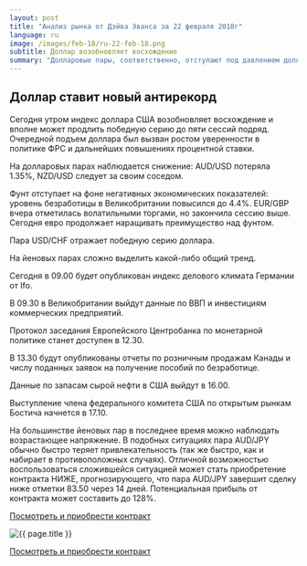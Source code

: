 ```yaml
---
layout: post
title: "Анализ рынка от Дэйва Эванса за 22 февраля 2018г"
language: ru
image: /images/feb-18/ru-22-feb-18.png
subtitle: Доллар возобновляет восхождение
summary: "Долларовые пары, соответственно, отступают под давлением доллара. Значительное сопротивление можно наблюдать лишь в парах с австралийцем и новозеландцем"
---
```

##  Доллар ставит новый антирекорд

Сегодня утром индекс доллара США возобновляет восхождение и вполне может продлить победную серию до пяти сессий подряд. Очередной подъем доллара был вызван ростом уверенности в политике ФРС и дальнейших повышениях процентной ставки.

На долларовых парах наблюдается снижение: AUD/USD потеряла 1.35%, NZD/USD следует за своим соседом.

Фунт отступает на фоне негативных экономических показателей: уровень безработицы в Великобритании повысился до 4.4%. EUR/GBP вчера отметилась волатильными торгами, но закончила сессию выше. Сегодня евро продолжает наращивать преимущество над фунтом.

Пара USD/CHF отражает победную серию доллара.

На йеновых парах сложно выделить какой-либо общий тренд.
 
 
Сегодня в 09.00 будет опубликован индекс делового климата Германии от Ifo.

В 09.30 в Великобритании выйдут данные по ВВП и инвестициям коммерческих предприятий.

Протокол заседания Европейского Центробанка по монетарной политике станет доступен в 12.30.

В 13.30 будут опубликованы отчеты по розничным продажам Канады и числу поданных заявок на получение пособий по безработице.

Данные по запасам сырой нефти в США выйдут в 16.00.

Выступление члена федерального комитета США по открытым рынкам Бостича начнется в 17.10.
 
 
На большинстве йеновых пар в последнее время можно наблюдать возрастающее напряжение. В подобных ситуациях пара AUD/JPY обычно быстро теряет привлекательность (так же быстро, как и набирает в противоположных случаях).
Отличной возможностью воспользоваться сложившейся ситуацией может стать приобретение контракта НИЖЕ, прогнозирующего, что пара AUD/JPY завершит сделку ниже отметки 83.50 через 14 дней. Потенциальная прибыль от контракта может составить до 128%.

<a href="http://record.binary.com/_bivVDfg8lHux76XffYA0JmNd7ZgqdRLk/1/market=forex&underlying=frxAUDJPY&formname=higherlower&duration_amount=14&duration_units=d&amount=10&amount_type=payout&expiry_type=duration&barrier=83.50&s=1&t=AGAo0wZxiuWVUSIZnKLQvZ0co5lt24DG" target="_blank">Посмотреть и приобрести контракт</a>

<img src="{{ site.url }}/images/feb-18/ru-22-feb-18.png" alt="{{ page.title }}"  title="{{ page.title }}">

<a href="%LINK%%?https://www.binary.com/d/trade.cgi?market=forex&underlying=frxAUDJPY&formname=higherlower&duration_amount=14&duration_units=d&amount=10&amount_type=payout&expiry_type=duration&barrier=83.50&s=1&t=AGAo0wZxiuWVUSIZnKLQvZ0co5lt24DG" target="_blank">Посмотреть и приобрести контракт</a>
